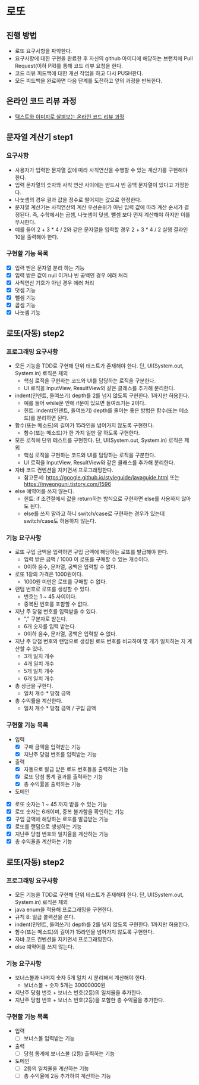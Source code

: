 # 로또
## 진행 방법
* 로또 요구사항을 파악한다.
* 요구사항에 대한 구현을 완료한 후 자신의 github 아이디에 해당하는 브랜치에 Pull Request(이하 PR)를 통해 코드 리뷰 요청을 한다.
* 코드 리뷰 피드백에 대한 개선 작업을 하고 다시 PUSH한다.
* 모든 피드백을 완료하면 다음 단계를 도전하고 앞의 과정을 반복한다.

## 온라인 코드 리뷰 과정
* [텍스트와 이미지로 살펴보는 온라인 코드 리뷰 과정](https://github.com/next-step/nextstep-docs/tree/master/codereview)

## 문자열 계산기 step1
### 요구사항
* 사용자가 입력한 문자열 값에 따라 사칙연산을 수행할 수 있는 계산기를 구현해야 한다.
* 입력 문자열의 숫자와 사칙 연산 사이에는 반드시 빈 공백 문자열이 있다고 가정한다.
* 나눗셈의 경우 결과 값을 정수로 떨어지는 값으로 한정한다.
* 문자열 계산기는 사칙연산의 계산 우선순위가 아닌 입력 값에 따라 계산 순서가 결정된다. 즉, 수학에서는 곱셈, 나눗셈이 덧셈, 뺄셈 보다 먼저 계산해야 하지만 이를 무시한다.
* 예를 들어 2 + 3 * 4 / 2와 같은 문자열을 입력할 경우 2 + 3 * 4 / 2 실행 결과인 10을 출력해야 한다.

### 구현할 기능 목록
* [x] 입력 받은 문자열 분리 하는 기능
* [x] 입력 받은 값이 null 이거나 빈 공백인 경우 에러 처리
* [x] 사칙연산 기호가 아닌 경우 에러 처리
* [x] 덧셈 기능
* [x] 뺄셈 기능
* [x] 곱셈 기능
* [x] 나눗셈 기능

## 로또(자동) step2
### 프로그래밍 요구사항
* 모든 기능을 TDD로 구현해 단위 테스트가 존재해야 한다. 단, UI(System.out, System.in) 로직은 제외
  * 핵심 로직을 구현하는 코드와 UI를 담당하는 로직을 구분한다.
  * UI 로직을 InputView, ResultView와 같은 클래스를 추가해 분리한다.
* indent(인덴트, 들여쓰기) depth를 2를 넘지 않도록 구현한다. 1까지만 허용한다. 
  * 예를 들어 while문 안에 if문이 있으면 들여쓰기는 2이다. 
  * 힌트: indent(인덴트, 들여쓰기) depth를 줄이는 좋은 방법은 함수(또는 메소드)를 분리하면 된다. 
* 함수(또는 메소드)의 길이가 15라인을 넘어가지 않도록 구현한다. 
  * 함수(또는 메소드)가 한 가지 일만 잘 하도록 구현한다. 
* 모든 로직에 단위 테스트를 구현한다. 단, UI(System.out, System.in) 로직은 제외 
  * 핵심 로직을 구현하는 코드와 UI를 담당하는 로직을 구분한다. 
  * UI 로직을 InputView, ResultView와 같은 클래스를 추가해 분리한다. 
* 자바 코드 컨벤션을 지키면서 프로그래밍한다. 
  * 참고문서: https://google.github.io/styleguide/javaguide.html 또는 https://myeonguni.tistory.com/1596
* else 예약어를 쓰지 않는다. 
  * 힌트: if 조건절에서 값을 return하는 방식으로 구현하면 else를 사용하지 않아도 된다. 
  * else를 쓰지 말라고 하니 switch/case로 구현하는 경우가 있는데 switch/case도 허용하지 않는다.

### 기능 요구사항
* 로또 구입 금액을 입력하면 구입 금액에 해당하는 로또를 발급해야 한다.
  * 입력 받은 금액 / 1000 이 로또를 구매할 수 있는 개수이다.
  * 0이하 음수, 문자열, 공백은 입력할 수 없다.
* 로또 1장의 가격은 1000원이다.
  * 1000원 미만은 로또를 구매할 수 없다.
* 랜덤 번호로 로또를 생성할 수 있다.
  * 번호는 1 ~ 45 사이이다.
  * 중복된 번호를 포함할 수 없다.
* 지난 주 당첨 번호를 입력받을 수 있다.
  * "," 구분자로 받는다.
  * 6개 숫자를 입력 받는다.
  * 0이하 음수, 문자열, 공백은 입력할 수 없다.
* 지난 주 당첨 번호와 랜덤으로 생성된 로또 번호를 비교하여 몇 개가 일치하는 지 계산할 수 있다.
  * 3개 일치 개수
  * 4개 일치 개수
  * 5개 일치 개수
  * 6개 일치 개수
* 총 상금을 구한다.
  * 일치 개수 * 당첨 금액
* 총 수익률을 계산한다.
  * 일치 개수 * 당첨 금액 / 구입 금액

### 구현할 기능 목록
* 입력
  * [x] 구매 금액을 입력받는 기능
  * [x] 지난주 당첨 번호를 입력받는 기능
* 출력
  * [x] 자동으로 발급 받은 로또 번호들을 출력하는 기능
  * [x] 로또 당첨 통계 결과를 출력하는 기능
  * [x] 총 수익률을 출력하는 기능
* 도메인
* [x] 로또 숫자는 1 ~ 45 까지 받을 수 있는 기능
* [x] 로또 숫자는 6개이며, 중복 불가함을 확인하는 기능
* [x] 구입 금액에 해당하는 로또를 발급받는 기능
* [x] 로또를 랜덤으로 생성하는 기능
* [x] 지난주 당첨 번호와 일치율을 계산하는 기능
* [x] 총 수익율을 계산하는 기능

## 로또(자동) step2
### 프로그래밍 요구사항
* 모든 기능을 TDD로 구현해 단위 테스트가 존재해야 한다. 단, UI(System.out, System.in) 로직은 제외
* java enum을 적용해 프로그래밍을 구현한다.
* 규칙 8: 일급 콜렉션을 쓴다.
* indent(인덴트, 들여쓰기) depth를 2를 넘지 않도록 구현한다. 1까지만 허용한다.
* 함수(또는 메소드)의 길이가 15라인을 넘어가지 않도록 구현한다.
* 자바 코드 컨벤션을 지키면서 프로그래밍한다.
* else 예약어를 쓰지 않는다.

### 기능 요구사항
* 보너스볼과 나머지 숫자 5개 일치 시 분리해서 계산해야 한다.
  * 보너스볼 + 숫자 5개는 30000000원
* 지난주 당첨 번호 + 보너스 번호(2등)의 일치율을 추가한다.
* 지난주 당첨 번호 + 보너스 번호(2등)을 포함한 총 수익율을 추가한다.

### 구현할 기능 목록
* 입력
  * [ ] 보너스볼 입력받는 기능
* 출력
  * [ ] 당첨 통계에 보너스볼 (2등) 출력하는 기능
* 도메인
  * [ ] 2등의 일치율을 계산하는 기능
  * [ ] 총 수익율에 2등 추가하여 계산하는 기능
